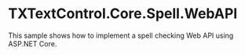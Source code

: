 # TXTextControl.Core.Spell.WebAPI
This sample shows how to implement a spell checking Web API using ASP.NET Core.

